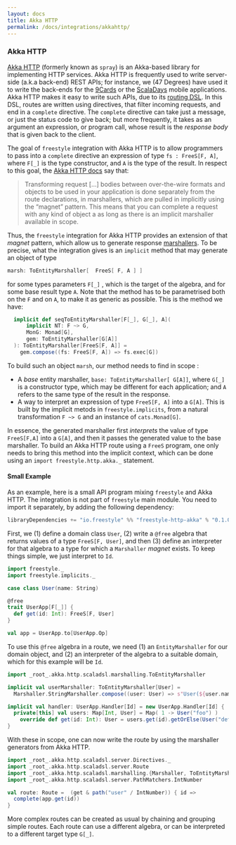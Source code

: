```yaml
---
layout: docs
title: Akka HTTP
permalink: /docs/integrations/akkahttp/
---
```


### Akka HTTP

[Akka HTTP](http://doc.akka.io/docs/akka-http/10.0.5/java/http/introduction.html) (formerly known as `spray`) is an Akka-based library for implementing HTTP services.
Akka HTTP is frequently used to write server-side (a.k.a back-end) REST APIs; for instance, we (47 Degrees) have used it to write the back-ends
for the [9Cards](https://github.com/47deg/nine-cards-backend) or the [ScalaDays](http://scaladays.org/) mobile applications.
Akka HTTP makes it easy to write such APIs, due to its [routing DSL](http://doc.akka.io/docs/akka-http/10.0.5/java/http/introduction.html).
In this DSL, routes are written using directives, that filter incoming requests, and end in a `complete` directive.
The `complete` directive can take just a message, or just the status code to give back; but more frequently, it takes as an argument
an expression, or program call, whose result is the _response body_ that is given back to the client.

The goal of `freestyle` integration with Akka HTTP is to allow programmers to pass into a `complete` directive an expression of type `fs : FreeS[F, A]`, 
where `F[_]` is the type constructor, and  `A` is the type of the result. In respect to this goal,
the [Akka HTTP docs](http://doc.akka.io/docs/akka-http/10.0.5/java/http/introduction.html#routing-dsl-for-http-servers) say that:

> Transforming request [...] bodies between over-the-wire formats and objects to be used in your application
> is done separately from the route declarations, in marshallers, which are pulled in implicitly using the “magnet” pattern.
> This means that you can complete a request with any kind of object a as long as there is an implicit marshaller available in scope.

Thus, the `freestyle` integration for Akka HTTP provides an extension of that _magnet_ pattern, which allow us to generate
response [marshallers](http://doc.akka.io/docs/akka-http/current/scala/http/common/marshalling.html).
To be precise, what the integration gives is an `implicit` method that may generate an object of type

```Scala
marsh: ToEntityMarshaller[  FreeS[ F, A ] ]
```
for some types parameters `F[_]` , which is the target of the algebra, and for some base result type `A`.
Note that the method has to be parametrised both on the `F` and on `A`, to make it as generic as possible.
This is the method we have:

```Scala
  implicit def seqToEntityMarshaller[F[_], G[_], A](
      implicit NT: F ~> G,
      MonG: Monad[G],
      gem: ToEntityMarshaller[G[A]]
  ): ToEntityMarshaller[FreeS[F, A]] =
    gem.compose((fs: FreeS[F, A]) => fs.exec[G])
```

To build such an object `marsh`, our method needs to find in scope :

* A _base_ entity marshaller, `base: ToEntityMarshaller[ G[A]]`, where `G[_]` is a constructor type, which may be different for each application; 
  and `A` refers to the same type of the result in the response.
* A way to interpret an expression of type `FreeS[F, A]` into a `G[A]`. This is built by the implicit metods in
  `freestyle.implicits`, from a natural transformation `F ~> G` and an instance of `cats.Monad[G]`.

In essence, the generated marshaller first _interprets_ the value of type `FreeS[F,A]` into a `G[A]`, and then it passes the generated
value to the base marshaller. To build an Akka HTTP route using a `FreeS` program, one only needs to bring this method into the implicit context, which can be done using an
`import freestyle.http.akka._` statement.

#### Small Example

As an example, here is a small API program mixing `freestyle` and Akka HTTP. The integration is not part of `freestyle` main module.
You need to import it separately, by adding the following dependency: 

```scala
libraryDependencies += "io.freestyle" %% "freestyle-http-akka" % "0.1.0"
```

First, we (1) define a domain class `User`, (2) write
a `@free` algebra that returns values of a type `FreeS[F, User]`, and then (3) define an interpreter for that algebra to a type for 
which a `Marshaller` _magnet_ exists. To keep things simple, we just interpret to `Id`.

```Scala
import freestyle._
import freestyle.implicits._

case class User(name: String)

@free
trait UserApp[F[_]] {
  def get(id: Int): FreeS[F, User]
}

val app = UserApp.to[UserApp.Op]
```

To use this `@free` algebra in a route, we need (1) an `EntityMarshaller` for our domain object,
and (2) an interpreter of the algebra to a suitable domain, which for this example will be `Id`.

```Scala
import _root_.akka.http.scaladsl.marshalling.ToEntityMarshaller

implicit val userMarshaller: ToEntityMarshaller[User] =
  Marshaller.StringMarshaller.compose((user: User) => s"User(${user.name})")

implicit val handler: UserApp.Handler[Id] = new UserApp.Handler[Id] {
  private[this] val users: Map[Int, User] = Map( 1 -> User("foo") )
    override def get(id: Int): User = users.get(id).getOrElse(User("default"))
}
```

With these in scope, one can now write the route by using the marshaller generators from Akka HTTP.

```Scala
import _root_.akka.http.scaladsl.server.Directives._
import _root_.akka.http.scaladsl.server.Route
import _root_.akka.http.scaladsl.marshalling.{Marshaller, ToEntityMarshaller}
import _root_.akka.http.scaladsl.server.PathMatchers.IntNumber

val route: Route =  (get & path("user" / IntNumber)) { id =>
  complete(app.get(id))
}
```

More complex routes can be created as usual by chaining and grouping simple routes.
Each route can use a different algebra, or can be interpreted to a different target type `G[_]`.
